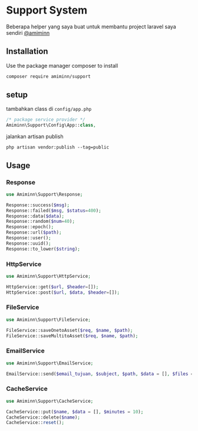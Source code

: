 # Support System

Beberapa helper yang saya buat untuk membantu project laravel saya sendiri [@amiminn](https://github.com/amiminn/)

## Installation

Use the package manager composer to install

```bash
composer require amiminn/support
```

## setup
tambahkan class di `config/app.php`
```php
/* package service provider */
Amiminn\Support\Config\App::class,
```

jalankan artisan publish
```
php artisan vendor:publish --tag=public
```

## Usage

### Response

```php
use Amiminn\Support\Response;

Response::success($msg);
Response::failed($msg, $status=400);
Response::data($data);
Response::random($num=40);
Response::epoch();
Response::url($path);
Response::user();
Response::uuid();
Response::to_lower($string);
```

### HttpService

```php
use Amiminn\Support\HttpService;

HttpService::get($url, $header=[]);
HttpService::post($url, $data, $header=[]);
```

### FileService

```php
use Amiminn\Support\FileService;

FileService::saveOnetoAsset($req, $name, $path);
FileService::saveMultitoAsset($req, $name, $path);
```

### EmailService

```php
use Amiminn\Support\EmailService;

EmailService::send($email_tujuan, $subject, $path, $data = [], $files = []);
```

### CacheService

```php
use Amiminn\Support\CacheService;

CacheService::put($name, $data = [], $minutes = 10);
CacheService::delete($name);
CacheService::reset();
```
